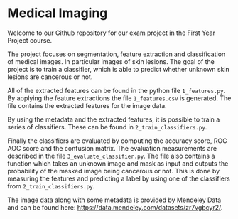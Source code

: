 # Medical Imaging 
Welcome to our Github repository for our exam project in the First Year Project course.

The project focuses on segmentation, feature extraction and classification of medical images. In particular images of skin lesions. The goal of the project is to train a classifier, which is able to predict whether unknown skin lesions are cancerous or not. 

All of the extracted features can be found in the python file `1_features.py`. By applying the feature extractions the file `1_features.csv` is generated. The file contains the extracted features for the image data.

By using the metadata and the extracted features, it is possible to train a series of classifiers. These can be found in `2_train_classifiers.py`.

Finally the classifiers are evaluated by computing the accuracy score, ROC AOC score and the confusion matrix. The evaluation measurements are described in the file `3_evaluate_classifier.py`. The file also contains a function which takes an unknown image and mask as input and outputs the probability of the masked image being cancerous or not. This is done by measuring the features and predicting a label by using one of the classifiers from `2_train_classifiers.py`. 

The image data along with some metadata is provided by Mendeley Data and can be found here: https://data.mendeley.com/datasets/zr7vgbcyr2/. 